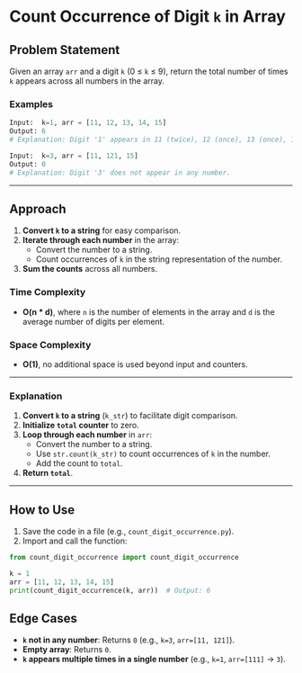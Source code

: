 # Count Occurrence of Digit `k` in Array

## Problem Statement
Given an array `arr` and a digit `k` (0 ≤ `k` ≤ 9), return the total number of times `k` appears across all numbers in the array.

### Examples
```python
Input:  k=1, arr = [11, 12, 13, 14, 15]
Output: 6  
# Explanation: Digit '1' appears in 11 (twice), 12 (once), 13 (once), 14 (once), and 15 (once). Total = 6.

Input:  k=3, arr = [11, 121, 15]
Output: 0  
# Explanation: Digit '3' does not appear in any number.
```

---

## Approach
1. **Convert `k` to a string** for easy comparison.
2. **Iterate through each number** in the array:
   - Convert the number to a string.
   - Count occurrences of `k` in the string representation of the number.
3. **Sum the counts** across all numbers.

### Time Complexity
- **O(n * d)**, where `n` is the number of elements in the array and `d` is the average number of digits per element.

### Space Complexity
- **O(1)**, no additional space is used beyond input and counters.

---

### Explanation
1. **Convert `k` to a string** (`k_str`) to facilitate digit comparison.
2. **Initialize `total` counter** to zero.
3. **Loop through each number** in `arr`:
   - Convert the number to a string.
   - Use `str.count(k_str)` to count occurrences of `k` in the number.
   - Add the count to `total`.
4. **Return `total`**.

---

## How to Use
1. Save the code in a file (e.g., `count_digit_occurrence.py`).
2. Import and call the function:
```python
from count_digit_occurrence import count_digit_occurrence

k = 1
arr = [11, 12, 13, 14, 15]
print(count_digit_occurrence(k, arr))  # Output: 6
```

## Edge Cases
- **`k` not in any number**: Returns `0` (e.g., `k=3`, `arr=[11, 121]`).
- **Empty array**: Returns `0`.
- **`k` appears multiple times in a single number** (e.g., `k=1`, `arr=[111]` → `3`).
